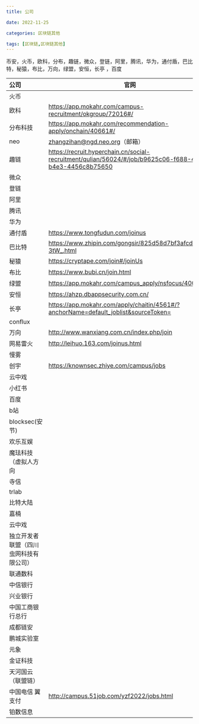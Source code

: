 ```yaml
---
title: 公司

date: 2022-11-25	

categories: 区块链其他	

tags: [区块链,区块链其他]
---	
```


币安，火币，欧科，分布，趣链，微众，登链，阿里，腾讯，华为，通付盾，巴比特，秘猿，布比，万向，绿盟，安恒，长亭 ，百度

| 公司                                   | 官网                                                         |      |
| :------------------------------------- | ------------------------------------------------------------ | ---- |
| 火币                                   |                                                              |      |
| 欧科                                   | https://app.mokahr.com/campus-recruitment/okgroup/72016#/    |      |
| 分布科技                               | https://app.mokahr.com/recommendation-apply/onchain/40661#/  |      |
| neo                                    | [zhangzihan@ngd.neo.org](http://zhangzihan@ngd.neo.org)（邮箱） |      |
| 趣链                                   | https://recruit.hyperchain.cn/social-recruitment/qulian/56024/#/job/b9625c06-f688-413a-b4e3-4456c8b75650 |      |
| 微众                                   |                                                              |      |
| 登链                                   |                                                              |      |
| 阿里                                   |                                                              |      |
| 腾讯                                   |                                                              |      |
| 华为                                   |                                                              |      |
| 通付盾                                 | https://www.tongfudun.com/joinus                             |      |
| 巴比特                                 | https://www.zhipin.com/gongsir/825d58d7bf3afcd41nV-3tW_.html |      |
| 秘猿                                   | https://cryptape.com/join#/joinUs                            |      |
| 布比                                   | https://www.bubi.cn/join.html                                |      |
| 绿盟                                   | https://app.mokahr.com/campus_apply/nsfocus/40020#/          |      |
| 安恒                                   | https://ahzp.dbappsecurity.com.cn/                           |      |
| 长亭                                   | https://app.mokahr.com/apply/chaitin/4561#/?anchorName=default_joblist&sourceToken= |      |
| conflux                                |                                                              |      |
| 万向                                   | http://www.wanxiang.com.cn/index.php/join                    |      |
| 网易雷火                               | http://leihuo.163.com/joinus.html                            |      |
| 慢雾                                   |                                                              |      |
| 创宇                                   | https://knownsec.zhiye.com/campus/jobs                       |      |
| 云中戏                                 |                                                              |      |
| 小红书                                 |                                                              |      |
| 百度                                   |                                                              |      |
| b站                                    |                                                              |      |
| blocksec(安节)                         |                                                              |      |
| 欢乐互娱                               |                                                              |      |
| 魔珐科技（虚拟人方向                   |                                                              |      |
| 寺信                                   |                                                              |      |
| trlab                                  |                                                              |      |
| 比特大陆                               |                                                              |      |
| 嘉楠                                   |                                                              |      |
| 云中戏                                 |                                                              |      |
| 独立开发者联盟（四川虫网科技有限公司） |                                                              |      |
| 联通数科                               |                                                              |      |
| 中信银行                               |                                                              |      |
| 兴业银行                               |                                                              |      |
| 中国工商银行总行                       |                                                              |      |
| 成都链安                               |                                                              |      |
| 鹏城实验室                             |                                                              |      |
| 元象                                   |                                                              |      |
| 金证科技                               |                                                              |      |
| 天河国云（联盟链）                     |                                                              |      |
| 中国电信 翼支付                        | http://campus.51job.com/yzf2022/jobs.html                    |      |
| 铂数信息                               |                                                              |      |

